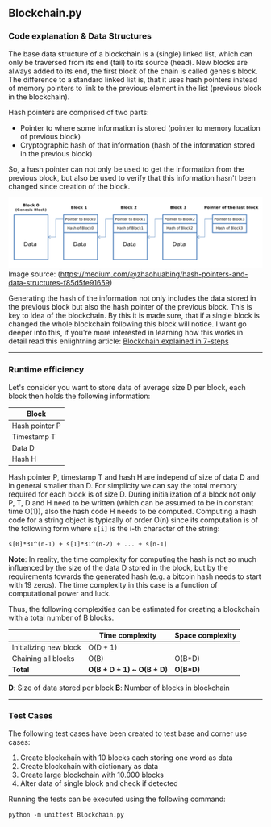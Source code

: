 ## Blockchain.py

### Code explanation & Data Structures

The base data structure of a blockchain is a (single) linked list, which can only be traversed from its end (tail) to its source (head). New blocks are always added to its end, the first block of the chain is called genesis block. The difference to a standard linked list is, that it uses hash pointers instead of memory pointers to link to the previous element in the list (previous block in the blockchain). 

Hash pointers are comprised of two parts:

* Pointer to where some information is stored (pointer to memory location of previous block)
* Cryptographic hash of that information (hash of the information stored in the previous block)

So, a hash pointer can not only be used to get the information from the previous block, but also be used to verify that this information hasn't been changed since creation of the block.

![hash_pointers](https://github.com/gwerum/DataStructuresND-DataStructures/blob/master/05_Blockchain/hash_pointer.jpg "Hash pointers linkage in blockchain")
Image source: (https://medium.com/@zhaohuabing/hash-pointers-and-data-structures-f85d5fe91659)

Generating the hash of the information not only includes the data stored in the previous block but also the hash pointer of the previous block. This is key to idea of the blockchain. By this it is made sure, that if a single block is changed the whole blockchain following this block will notice. I want go deeper into this, if you're more interested in learning how this works in detail read this enlightning article: [Blockchain explained in 7-steps](https://blog.goodaudience.com/blockchain-for-beginners-what-is-blockchain-519db8c6677a?gi=61da6b19d02)

---

### Runtime efficiency

Let's consider you want to store data of average size D per block, each block then holds the following information:

| Block |
| ------------------- |
| Hash pointer P |
| Timestamp T |
| Data D |
| Hash H |

Hash pointer P, timestamp T and hash H are independ of size of data D and in general smaller than D. For simplicity we can say the total memory required for each block is of size D.
During initialization of a block not only P, T, D and H need to be written (which can be assumed to be in constant time O(1)), also the hash code H needs to be computed. Computing a hash code for a string object is typically of order O(n) since its computation is of the following form where `s[i]` is the i-th character of the string:
```
s[0]*31^(n-1) + s[1]*31^(n-2) + ... + s[n-1]
```
**Note**: In reality, the time complexity for computing the hash is not so much influenced by the size of the data D stored in the block, but by the requirements towards the generated hash (e.g. a bitcoin hash needs to start with 19 zeros). The time complexity in this case is a function of computational power and luck.

Thus, the following complexities can be estimated for creating a blockchain with a total number of B blocks.

|  | Time complexity | Space complexity |
| ------------------- | --------------- | ---------------- |
| Initializing new block | O(D + 1) | |
| Chaining all blocks | O(B) | O(B*D) |
| **Total** | **O(B + D + 1) ~ O(B + D)** | **O(B\*D)** |

**D**: Size of data stored per block
**B**: Number of blocks in blockchain

---

### Test Cases

The following test cases have been created to test base and corner use cases:

1. Create blockchain with 10 blocks each storing one word as data
2. Create blockchain with dictionary as data
3. Create large blockchain with 10.000 blocks 
4. Alter data of single block and check if detected

Running the tests can be executed using the following command:

```
python -m unittest Blockchain.py
```
